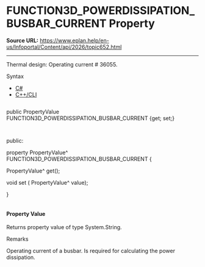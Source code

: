 # FUNCTION3D_POWERDISSIPATION_BUSBAR_CURRENT Property

**Source URL:** https://www.eplan.help/en-us/Infoportal/Content/api/2026/topic652.html

---

Thermal design: Operating current # 36055.

Syntax

- [C#](#i-syntax-CS)
- [C++/CLI](#i-syntax-CPP2005)

```
```
public PropertyValue FUNCTION3D_POWERDISSIPATION_BUSBAR_CURRENT {get; set;}
```
```

```
```
public:

property PropertyValue^ FUNCTION3D_POWERDISSIPATION_BUSBAR_CURRENT {

   PropertyValue^ get();

   void set (    PropertyValue^ value);

}
```
```

#### Property Value

Returns property value of type System.String.

Remarks

Operating current of a busbar. Is required for calculating the power dissipation.
